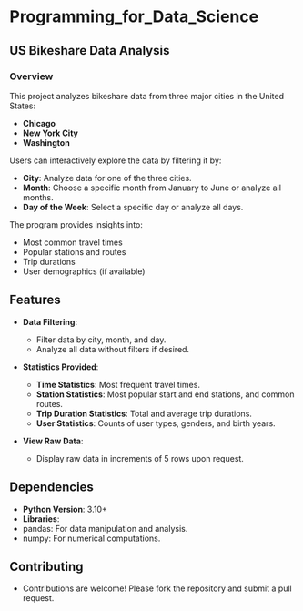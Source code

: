 # Programming_for_Data_Science

## US Bikeshare Data Analysis

### Overview
This project analyzes bikeshare data from three major cities in the United States:
- **Chicago**
- **New York City**
- **Washington**

Users can interactively explore the data by filtering it by:
- **City**: Analyze data for one of the three cities.
- **Month**: Choose a specific month from January to June or analyze all months.
- **Day of the Week**: Select a specific day or analyze all days.

The program provides insights into:
- Most common travel times
- Popular stations and routes
- Trip durations
- User demographics (if available)


## Features
- **Data Filtering**:
  - Filter data by city, month, and day.
  - Analyze all data without filters if desired.

- **Statistics Provided**:
  - **Time Statistics**: Most frequent travel times.
  - **Station Statistics**: Most popular start and end stations, and common routes.
  - **Trip Duration Statistics**: Total and average trip durations.
  - **User Statistics**: Counts of user types, genders, and birth years.

- **View Raw Data**:
  - Display raw data in increments of 5 rows upon request.


## Dependencies
- **Python Version**: 3.10+
- **Libraries**:
- pandas: For data manipulation and analysis.
- numpy: For numerical computations.

## Contributing
- Contributions are welcome! Please fork the repository and submit a pull request.

